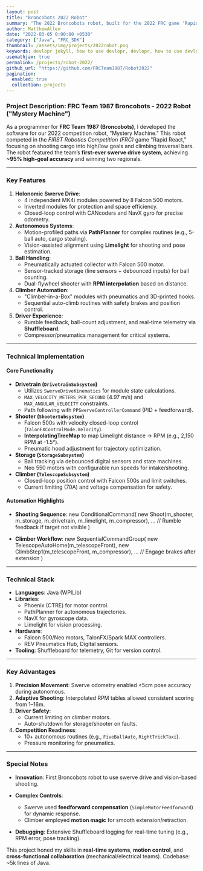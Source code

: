 ```yaml
---
layout: post
title: "Broncobots 2022 Robot"
summary: "The 2022 Broncobots robot, built for the 2022 FRC game 'Rapid React'."
author: MatthewAllen
date: "2022-03-05 0:00:00 +0530"
category: ["Java", "FRC_SDK"]
thumbnail: /assets/img/projects/2022robot.png
keywords: devlopr jekyll, how to use devlopr, devlopr, how to use devlopr-jekyll, devlopr-jekyll tutorial,best jekyll themes, multi languages and tags
usemathjax: true
permalink: /projects/robot-2022/
github_url: "https://github.com/FRCTeam1987/Robot2022"
pagination:
  enabled: true
  collection: projects
---
```


### Project Description: FRC Team 1987 Broncobots - 2022 Robot ("Mystery Machine")

As a programmer for **FRC Team 1987 (Broncobots)**, I developed the software for our 2022 competition robot, "Mystery Machine." This robot competed in the _FIRST Robotics Competition (FRC)_ game "Rapid React," focusing on shooting cargo into high/low goals and climbing traversal bars. The robot featured the team’s **first-ever swerve drive system**, achieving **~95% high-goal accuracy** and winning two regionals.

---

### Key Features

1. **Holonomic Swerve Drive**:
   - 4 independent MK4i modules powered by 8 Falcon 500 motors.
   - Inverted modules for protection and space efficiency.
   - Closed-loop control with CANcoders and NavX gyro for precise odometry.
2. **Autonomous Systems**:
   - Motion-profiled paths via **PathPlanner** for complex routines (e.g., 5-ball auto, cargo stealing).
   - Vision-assisted alignment using **Limelight** for shooting and pose estimation.
3. **Ball Handling**:
   - Pneumatically actuated collector with Falcon 500 motor.
   - Sensor-tracked storage (line sensors + debounced inputs) for ball counting.
   - Dual-flywheel shooter with **RPM interpolation** based on distance.
4. **Climber Automation**:
   - "Climber-in-a-Box" modules with pneumatics and 3D-printed hooks.
   - Sequential auto-climb routines with safety brakes and position control.
5. **Driver Experience**:
   - Rumble feedback, ball-count adjustment, and real-time telemetry via **Shuffleboard**.
   - Compressor/pneumatics management for critical systems.

---

### Technical Implementation

#### Core Functionality

- **Drivetrain (`DrivetrainSubsystem`)**
  - Utilizes `SwerveDriveKinematics` for module state calculations.
  - `MAX_VELOCITY_METERS_PER_SECOND` (4.97 m/s) and `MAX_ANGULAR_VELOCITY` constraints.
  - Path following with `PPSwerveControllerCommand` (PID + feedforward).
- **Shooter (`ShooterSubsystem`)**
  - Falcon 500s with velocity closed-loop control (`TalonFXControlMode.Velocity`).
  - **InterpolatingTreeMap** to map Limelight distance → RPM (e.g., 2,150 RPM at -1.5°).
  - Pneumatic hood adjustment for trajectory optimization.
- **Storage (`StorageSubsystem`)**
  - Ball tracking via debounced digital sensors and state machines.
  - Neo 550 motors with configurable run speeds for intake/shooting.
- **Climber (`TelescopeSubsystem`)**
  - Closed-loop position control with Falcon 500s and limit switches.
  - Current limiting (70A) and voltage compensation for safety.

#### Automation Highlights

- **Shooting Sequence**:
  new ConditionalCommand(
  new Shoot(m_shooter, m_storage, m_drivetrain, m_limelight, m_compressor),
  ... // Rumble feedback if target not visible
  )

- **Climber Workflow**:
  new SequentialCommandGroup(
  new TelescopeAutoHome(m_telescopeFront),
  new ClimbStep1(m_telescopeFront, m_compressor),
  ... // Engage brakes after extension
  )

---

### Technical Stack

- **Languages**: Java (WPILib)
- **Libraries**:
  - Phoenix (CTRE) for motor control.
  - PathPlanner for autonomous trajectories.
  - NavX for gyroscope data.
  - Limelight for vision processing.
- **Hardware**:
  - Falcon 500/Neo motors, TalonFX/Spark MAX controllers.
  - REV Pneumatics Hub, Digital sensors.
- **Tooling**: Shuffleboard for telemetry, Git for version control.

---

### Key Advantages

1. **Precision Movement**: Swerve odometry enabled <5cm pose accuracy during autonomous.
2. **Adaptive Shooting**: Interpolated RPM tables allowed consistent scoring from 1–16m.
3. **Driver Safety**:
   - Current limiting on climber motors.
   - Auto-shutdown for storage/shooter on faults.
4. **Competition Readiness**:
   - 10+ autonomous routines (e.g., `FiveBallAuto`, `RightTrickTaxi`).
   - Pressure monitoring for pneumatics.

---

### Special Notes

- **Innovation**: First Broncobots robot to use swerve drive and vision-based shooting.

- **Complex Controls**:
  - Swerve used **feedforward compensation** (`SimpleMotorFeedforward`) for dynamic response.
  - Climber employed **motion magic** for smooth extension/retraction.
- **Debugging**: Extensive Shuffleboard logging for real-time tuning (e.g., RPM error, pose tracking).

This project honed my skills in **real-time systems**, **motion control**, and **cross-functional collaboration** (mechanical/electrical teams). Codebase: ~5k lines of Java.
